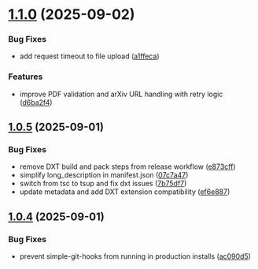 # [1.1.0](https://github.com/VectifyAI/pageindex-mcp/compare/v1.0.5...v1.1.0) (2025-09-02)


### Bug Fixes

* add request timeout to file upload ([a1ffeca](https://github.com/VectifyAI/pageindex-mcp/commit/a1ffeca0dcfd01342761f8fe90e1d39ba0566a0d))


### Features

* improve PDF validation and arXiv URL handling with retry logic ([d6ba2f4](https://github.com/VectifyAI/pageindex-mcp/commit/d6ba2f474fb3009c70721b2b630de5799d74f81c))

## [1.0.5](https://github.com/VectifyAI/pageindex-mcp/compare/v1.0.4...v1.0.5) (2025-09-01)


### Bug Fixes

* remove DXT build and pack steps from release workflow ([e873cff](https://github.com/VectifyAI/pageindex-mcp/commit/e873cfff25a81ba6db82cf9bcf8e619dd14fdc6a))
* simplify long_description in manifest.json ([07c7a47](https://github.com/VectifyAI/pageindex-mcp/commit/07c7a47a6fa6529fd2ebea383d41ebbaf748773a))
* switch from tsc to tsup and fix dxt issues ([7b75df7](https://github.com/VectifyAI/pageindex-mcp/commit/7b75df73b1be0828253101b0422ec64be161705f))
* update metadata and add DXT extension compatibility ([ef6e887](https://github.com/VectifyAI/pageindex-mcp/commit/ef6e8872860248e48872ca497ec41332dbe1eaa6))

## [1.0.4](https://github.com/VectifyAI/pageindex-mcp/compare/v1.0.3...v1.0.4) (2025-09-01)


### Bug Fixes

* prevent simple-git-hooks from running in production installs ([ac090d5](https://github.com/VectifyAI/pageindex-mcp/commit/ac090d5d786b906f7eb1172c1a3bc93b56185677))
